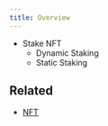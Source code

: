 ```yaml
---
title: Overview
---
```


- Stake NFT
  - Dynamic Staking
  - Static Staking

## Related
- [NFT](../nft/overview)